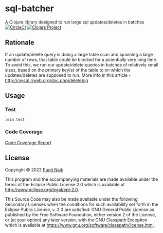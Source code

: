 # sql-batcher

A Clojure library designed to run large sql updates/deletes in batches
[![CircleCI](https://circleci.com/gh/punit-naik/sql-batcher/tree/master.svg?style=svg)](https://circleci.com/gh/punit-naik/sql-batcher/tree/master)
[![Clojars Project](https://img.shields.io/clojars/v/org.clojars.punit-naik/sql-batcher.svg)](https://clojars.org/org.clojars.punit-naik/sql-batcher)

## Rationale

If an update/delete query is doing a large table scan and spanning a large number of rows, that table could be blocked for a potentially very long time. To avoid this, we run our update/delete queries in batches of relatively small sizes, based on the primary key(s) of the table to on which the updates/deletes are supposed to run. More info in this article - http://mysql.rjweb.org/doc.php/deletebig


## Usage

### Test

```
lein test
```

### Code Coverage

[Code Coverage Report](https://punit-naik.github.io/sql-batcher/coverage)

## License

Copyright © 2022 [Punit Naik](https://github.com/punit-naik)

This program and the accompanying materials are made available under the
terms of the Eclipse Public License 2.0 which is available at
http://www.eclipse.org/legal/epl-2.0.

This Source Code may also be made available under the following Secondary
Licenses when the conditions for such availability set forth in the Eclipse
Public License, v. 2.0 are satisfied: GNU General Public License as published by
the Free Software Foundation, either version 2 of the License, or (at your
option) any later version, with the GNU Classpath Exception which is available
at https://www.gnu.org/software/classpath/license.html.
